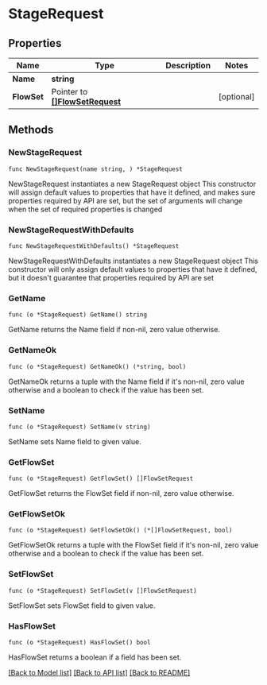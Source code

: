 # StageRequest

## Properties

Name | Type | Description | Notes
------------ | ------------- | ------------- | -------------
**Name** | **string** |  | 
**FlowSet** | Pointer to [**[]FlowSetRequest**](FlowSetRequest.md) |  | [optional] 

## Methods

### NewStageRequest

`func NewStageRequest(name string, ) *StageRequest`

NewStageRequest instantiates a new StageRequest object
This constructor will assign default values to properties that have it defined,
and makes sure properties required by API are set, but the set of arguments
will change when the set of required properties is changed

### NewStageRequestWithDefaults

`func NewStageRequestWithDefaults() *StageRequest`

NewStageRequestWithDefaults instantiates a new StageRequest object
This constructor will only assign default values to properties that have it defined,
but it doesn't guarantee that properties required by API are set

### GetName

`func (o *StageRequest) GetName() string`

GetName returns the Name field if non-nil, zero value otherwise.

### GetNameOk

`func (o *StageRequest) GetNameOk() (*string, bool)`

GetNameOk returns a tuple with the Name field if it's non-nil, zero value otherwise
and a boolean to check if the value has been set.

### SetName

`func (o *StageRequest) SetName(v string)`

SetName sets Name field to given value.


### GetFlowSet

`func (o *StageRequest) GetFlowSet() []FlowSetRequest`

GetFlowSet returns the FlowSet field if non-nil, zero value otherwise.

### GetFlowSetOk

`func (o *StageRequest) GetFlowSetOk() (*[]FlowSetRequest, bool)`

GetFlowSetOk returns a tuple with the FlowSet field if it's non-nil, zero value otherwise
and a boolean to check if the value has been set.

### SetFlowSet

`func (o *StageRequest) SetFlowSet(v []FlowSetRequest)`

SetFlowSet sets FlowSet field to given value.

### HasFlowSet

`func (o *StageRequest) HasFlowSet() bool`

HasFlowSet returns a boolean if a field has been set.


[[Back to Model list]](../README.md#documentation-for-models) [[Back to API list]](../README.md#documentation-for-api-endpoints) [[Back to README]](../README.md)


